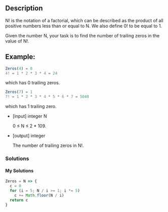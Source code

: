 ## Description

N! is the notation of a factorial, which can be described as the product of all positive numbers less than or equal to N. We also define 0! to be equal to 1.

Given the number N, your task is to find the number of trailing zeros in the value of N!.

## Example:

```Javascript
Zeros(4) = 0
4! = 1 * 2 * 3 * 4 = 24
```

 which has 0 trailing zeros.

```Javascript
Zeros(7) = 1
7! = 1 * 2 * 3 * 4 * 5 * 6 * 7 = 5040
```

which has 1 trailing zero.

-   [input] integer N

    0 ≤ N ≤ 2 \* 109.

-   [output] integer

    The number of trailing zeros in N!.

### Solutions

#### My Solutions

```Javascript
Zeros = N => {
  c = 0
  for (i = 5; N / i >= 1; i *= 5)
    c += Math.floor(N / i)
  return c
}
```
